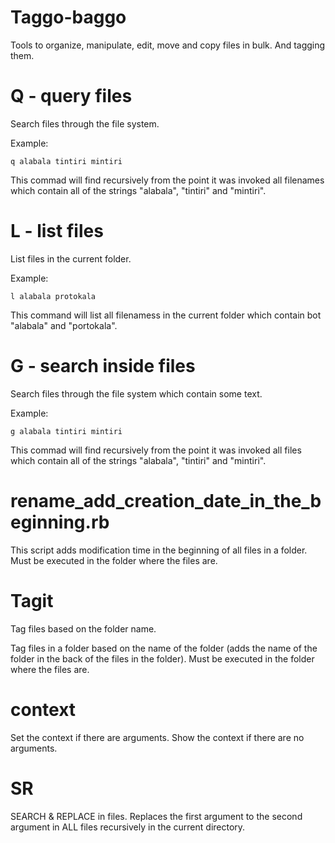 # Taggo-baggo
Tools to organize, manipulate, edit, move and copy files in bulk. And tagging them.

# Q - query files
Search files through the file system.

Example:
```
q alabala tintiri mintiri
```
This commad will find recursively from the point it was invoked all filenames which contain all of the strings "alabala", "tintiri" and "mintiri".

# L - list files
List files in the current folder.

Example:
```
l alabala protokala
```

This command will list all filenamess in the current folder which contain bot "alabala" and "portokala".

# G - search inside files
Search files through the file system which contain some text.

Example:

```
g alabala tintiri mintiri
```

This commad will find recursively from the point it was invoked all files which contain all of the strings "alabala", "tintiri" and "mintiri".

# rename_add_creation_date_in_the_beginning.rb
This script adds modification time in the beginning of all files in a folder. Must be executed in the folder where the files are.

# Tagit
Tag files based on the folder name.

Tag files in a folder based on the name of the folder (adds the name of the folder in the back of the files in the folder). Must be executed in the folder where the files are.

# context
Set the context if there are arguments.
Show the context if there are no arguments.

# SR
SEARCH & REPLACE in files. Replaces the first argument to the second argument in ALL files recursively in the current directory.
